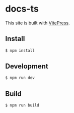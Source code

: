 # docs-ts

  This site is built with [VitePress](https://vitepress.vuejs.org/).

## Install

```bash
$ npm install
```

## Development

```bash
$ npm run dev
```

## Build

```bash
$ npm run build
```

  